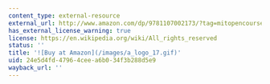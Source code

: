 ```yaml
---
content_type: external-resource
external_url: http://www.amazon.com/dp/9781107002173/?tag=mitopencourse-20
has_external_license_warning: true
license: https://en.wikipedia.org/wiki/All_rights_reserved
status: ''
title: '![Buy at Amazon](/images/a_logo_17.gif)'
uid: 24e5d4fd-4796-4cee-a6b0-34f3b288d5e9
wayback_url: ''
---
```

